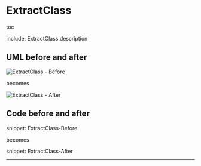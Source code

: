 # ExtractClass

toc

include: ExtractClass.description

## UML before and after

![ExtractClass - Before](../../uml/Before/Extract/ExtractClass.svg?raw=true)

becomes

![ExtractClass - After](../../uml/After/Extract/ExtractClass.svg?raw=true)

## Code before and after

snippet: ExtractClass-Before

becomes

snippet: ExtractClass-After

-----

